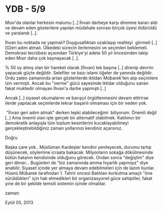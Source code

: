# YDB - 5/9
Mısır'da olanlar herkesin malumu [..] İhvan darbeye karşı direnme kararı aldı ve devam eden gösterilere yapılan müdahale sonrası birçok üyesi öldürüldü ve yaralandı [..].

İhvan bu noktada ne yapmalı? Duygusallıktan uzaklaşıp realiteyi  görmeli [..] [G]eri adım atmalı. Ülkedeki sürecin ilerlemesini ve seçimleri beklemeli. Demokrasi tecrübesi açısından Türkiye'yi adeta 50 yıl öncesinden takip eden Mısır daha çok kaynayacak [..].

% 50 oy almış olan bir hareket olarak [Ihvan] tek başına [..] direnip devrim yapacak güçte değildir. Selefiler ve bazı islami öğeler de yanında değildir. Ordu zaten zamanında artan gösterilerde iktidarı Mübarek'ten alıp seçimlere izin vermişti. Ancak bu "verme" gücü sayesinde iktidar olduğunu sanan fakat muktedir olmayan İhvan'a darbe yapmıştı [..]

Ancak [..] siyaset okumalarını ve barışçıl örgütlenmesini devam ettirirse ilerde yapılacak seçimlerde tekrar başarılı olmaması için bir neden yok.

 "İhvan geri adım atmalı" derken tepki alabileceğimi  biliyorum. Önemli değil [..] Ama önemli olan işte gerçek bir alternatif olabilmek. Katılımcı bir demokratik anlayışla tüm toplum kesimlerini kucaklayabilmeyi gerçekleştirebildiğiniz zaman yollarınızı kendiniz açarsınız.

Doğru

Başka çare yok.. Müslüman Kardeşler kendini yenileyecek, durumu tartıp düşünecek, söylemine icraata bakacak. Milyonların sokağa dökülmesinde bütün hatanın kendisinde olduğunu görecek. Ondan sonra "değiştim" diye geri döner... Bugünleri de "biz zamanında amma hıyarlık yapmışız" diye anabilir. Siyaset içinde yer almaya devam edebilmeleri için de lazım bunlar. Hüsnü Mübarek tarafından 1. Tahrir oncesi Batılıları korkutma amaçlı "öne sürüldükleri" için hak etmedikleri bir organizasyonel güce sahiptiler, fakat yine de bir şekilde temsili sistemin içinde olmalılar.







zaman:

Eylül 05, 2013










